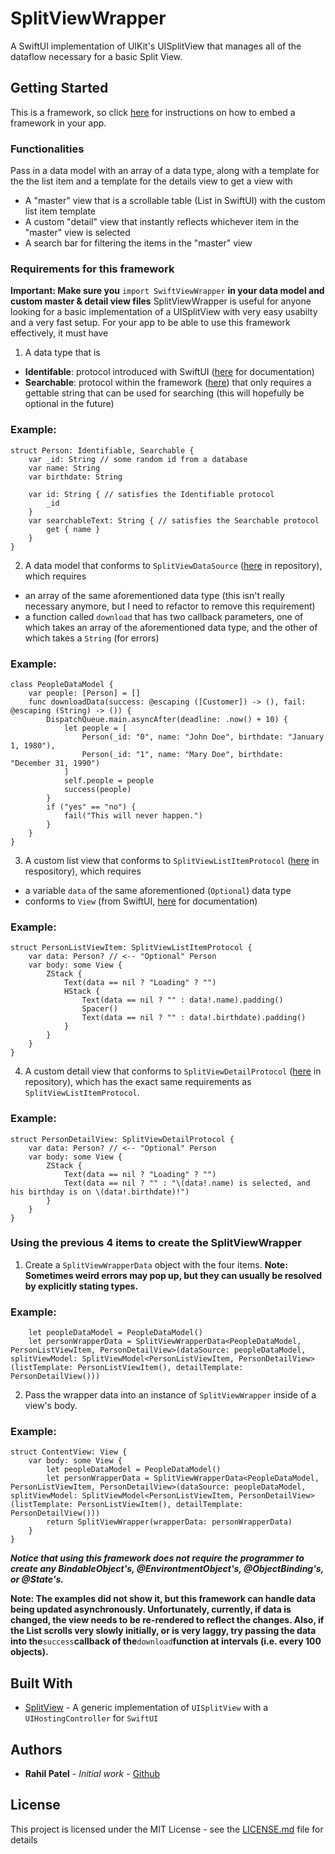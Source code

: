 # SplitViewWrapper

A SwiftUI implementation of UIKit's UISplitView that manages all of the dataflow necessary for a basic Split View.

## Getting Started

This is a framework, so click [here](https://developer.apple.com/library/archive/technotes/tn2435/_index.html) for instructions on how to embed a framework in your app.

### Functionalities
Pass in a data model with an array of a data type, along with a template for the the list item and a template for the details view to get a view with
* A "master" view that is a scrollable table (List in SwiftUI) with the custom list item template
* A custom "detail" view that instantly reflects whichever item in the "master" view is selected
* A search bar for filtering the items in the "master" view

### Requirements for this framework
**Important: Make sure you** `import SwiftViewWrapper` **in your data model and custom master & detail view files**
SplitViewWrapper is useful for anyone looking for a basic implementation of a UISplitView with very easy usabilty and a very fast setup.
For your app to be able to use this framework effectively, it must have
1.  A data type that is
  * **Identifable**: protocol introduced with SwiftUI ([here](https://developer.apple.com/documentation/swiftui/identifiable) for documentation)
  * **Searchable**: protocol within the framework ([here](./SplitViewWrapper/Protocols/Searchable.swift)) that only requires a gettable string that can be used for searching (this will hopefully be optional in the future)
### Example:
```
struct Person: Identifiable, Searchable {
    var _id: String // some random id from a database
    var name: String
    var birthdate: String
    
    var id: String { // satisfies the Identifiable protocol
        _id
    }
    var searchableText: String { // satisfies the Searchable protocol
        get { name }
    }
}
```
    
2.  A data model that conforms to `SplitViewDataSource` ([here](./SplitViewWrapper/Protocols/SplitViewDataSource.swift) in repository), which requires
  * an array of the same aforementioned data type (this isn't really necessary anymore, but I need to refactor to remove this requirement)
  * a function called `download` that has two callback parameters, one of which takes an array of the aforementioned data type, and the other of which takes a `String` (for errors)
### Example:
```
class PeopleDataModel {
    var people: [Person] = []
    func downloadData(success: @escaping ([Customer]) -> (), fail: @escaping (String) -> ()) {
        DispatchQueue.main.asyncAfter(deadline: .now() + 10) {
            let people = [
                Person(_id: "0", name: "John Doe", birthdate: "January 1, 1980"),
                Person(_id: "1", name: "Mary Doe", birthdate: "December 31, 1990")
            ]
            self.people = people
            success(people)
        }
        if ("yes" == "no") {
            fail("This will never happen.")
        }
    }
}
```
3. A custom list view that conforms to `SplitViewListItemProtocol` ([here](./SplitViewWrapper/Protocols/SplitViewListItemProtocol.swift) in respository), which requires
  * a variable `data` of the same aforementioned (`Optional`)  data type
  * conforms to `View` (from SwiftUI, [here](https://developer.apple.com/documentation/swiftui/view) for documentation)
### Example:
```
struct PersonListViewItem: SplitViewListItemProtocol {
    var data: Person? // <-- "Optional" Person
    var body: some View {
        ZStack {
            Text(data == nil ? "Loading" ? "")
            HStack {
                Text(data == nil ? "" : data!.name).padding()
                Spacer()
                Text(data == nil ? "" : data!.birthdate).padding()
            }
        }
    }
}
```
4. A custom detail view that conforms to `SplitViewDetailProtocol` ([here](./SplitViewWrapper/Protocols/SplitViewDetailProtocol.swift) in repository), which has 
the exact same requirements as `SplitViewListItemProtocol`.
### Example:
```
struct PersonDetailView: SplitViewDetailProtocol {
    var data: Person? // <-- "Optional" Person
    var body: some View {
        ZStack {
            Text(data == nil ? "Loading" ? "")
            Text(data == nil ? "" : "\(data!.name) is selected, and his birthday is on \(data!.birthdate)!")
        }
    }
}
```
### Using the previous 4 items to create the SplitViewWrapper
1. Create a `SplitViewWrapperData` object with the four items. 
**Note: Sometimes weird errors may pop up, but they can usually be resolved by explicitly stating types.**
### Example:
```
    let peopleDataModel = PeopleDataModel()
    let personWrapperData = SplitViewWrapperData<PeopleDataModel, PersonListViewItem, PersonDetailView>(dataSource: peopleDataModel, splitViewModel: SplitViewModel<PersonListViewItem, PersonDetailView>(listTemplate: PersonListViewItem(), detailTemplate: PersonDetailView()))
```
2. Pass the wrapper data into an instance of `SplitViewWrapper` inside of a view's body.
### Example:
```
struct ContentView: View {
    var body: some View {
        let peopleDataModel = PeopleDataModel()
        let personWrapperData = SplitViewWrapperData<PeopleDataModel, PersonListViewItem, PersonDetailView>(dataSource: peopleDataModel, splitViewModel: SplitViewModel<PersonListViewItem, PersonDetailView>(listTemplate: PersonListViewItem(), detailTemplate: PersonDetailView()))
        return SplitViewWrapper(wrapperData: personWrapperData)
    }
}
```
__*Notice that using this framework does not require the programmer to create any BindableObject's, @EnvirontmentObject's, @ObjectBinding's, or @State's.*__


**Note: The examples did not show it, but this framework can handle data being updated asynchronously. Unfortunately, currently, if data is changed, the view needs to be re-rendered to reflect the changes. Also, if the List scrolls very slowly initially, or is very laggy, try passing the data into the**`success`**callback of the**`download`**function at intervals (i.e. every 100 objects).**

## Built With

* [SplitView](https://github.com/a2/SplitView) - A generic implementation of `UISplitView` with a `UIHostingController` for `SwiftUI`

## Authors

* **Rahil Patel** - *Initial work* - [Github](https://github.com/PatelRahil)

## License

This project is licensed under the MIT License - see the [LICENSE.md](LICENSE.md) file for details

